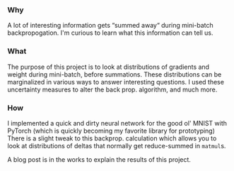 ### Why
A lot of interesting information gets “summed away“ during mini-batch backpropogation. 
I'm curious to learn what this information can tell us.

### What
The purpose of this project is to look at distributions of gradients and weight during mini-batch, before summations.
These distributions can be marginalized in various ways to answer interesting questions.
I used these uncertainty measures to alter the back prop. algorithm, and much more. 

### How
I implemented a quick and dirty neural network for the good ol' MNIST with PyTorch (which is quickly becoming my favorite library for prototyping)
There is a slight tweak to this backprop. calculation which allows you to look at distributions of deltas that normally get reduce-summed in `matmul`s.

A blog post is in the works to explain the results of this project.